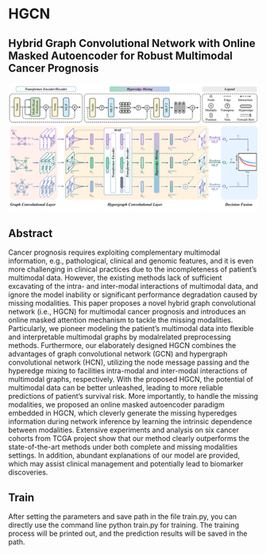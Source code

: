 # HGCN
## Hybrid Graph Convolutional Network with Online Masked Autoencoder for Robust Multimodal Cancer Prognosis


![Image text](https://github.com/lin-lcx/HGCN/blob/main/overview.png)

## Abstract

Cancer prognosis requires exploiting complementary multimodal information, e.g., pathological, clinical and genomic features, and it is even more challenging in clinical practices due to the incompleteness of patient’s multimodal data. However, the existing methods lack of sufficient excavating of the intra- and inter-modal interactions of multimodal data, and ignore the model inability or significant performance degradation caused by missing modalities. This paper proposes a novel hybrid graph convolutional network (i.e., HGCN) for multimodal cancer prognosis and introduces an online masked attention mechanism to tackle the missing modalities. Particularly, we pioneer modeling the patient’s multimodal data into flexible and interpretable multimodal graphs by modalrelated preprocessing methods. Furthermore, our elaborately designed HGCN combines the advantages of graph convolutional network (GCN) and hypergraph convolutional network (HCN), utilizing the node message passing and the hyperedge mixing to facilities intra-modal and inter-modal interactions of multimodal graphs, respectively. With the proposed HGCN, the potential of multimodal data can be better unleashed, leading to more reliable predictions of patient’s survival risk. More importantly, to handle the missing modalities, we proposed an online masked autoencoder paradigm embedded in HGCN, which cleverly generate the missing hyperedges information during network inference by learning the intrinsic dependence between modalities. Extensive experiments and analysis on six cancer cohorts from TCGA project show that our method clearly outperforms the state-of-the-art methods under both complete and missing modalities settings. In addition, abundant explanations of our model are provided, which may assist clinical management and potentially lead to biomarker discoveries.


## Train
After setting the parameters and save path in the file train.py, you can directly use the command line python train.py for training. The training process will be printed out, and the prediction results will be saved in the path.

